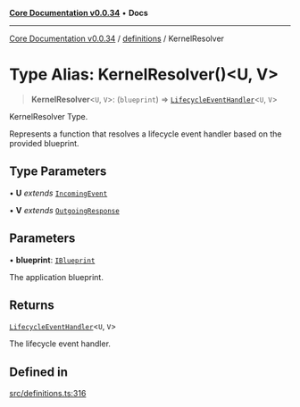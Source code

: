 [**Core Documentation v0.0.34**](../../README.md) • **Docs**

***

[Core Documentation v0.0.34](../../modules.md) / [definitions](../README.md) / KernelResolver

# Type Alias: KernelResolver()\<U, V\>

> **KernelResolver**\<`U`, `V`\>: (`blueprint`) => [`LifecycleEventHandler`](../interfaces/LifecycleEventHandler.md)\<`U`, `V`\>

KernelResolver Type.

Represents a function that resolves a lifecycle event handler based on the provided blueprint.

## Type Parameters

• **U** *extends* [`IncomingEvent`](../../events/IncomingEvent/classes/IncomingEvent.md)

• **V** *extends* [`OutgoingResponse`](../../events/OutgoingResponse/classes/OutgoingResponse.md)

## Parameters

• **blueprint**: [`IBlueprint`](IBlueprint.md)

The application blueprint.

## Returns

[`LifecycleEventHandler`](../interfaces/LifecycleEventHandler.md)\<`U`, `V`\>

The lifecycle event handler.

## Defined in

[src/definitions.ts:316](https://github.com/stonemjs/core/blob/805ab978d87a028eb5ea9c9da928beb091ec1971/src/definitions.ts#L316)
